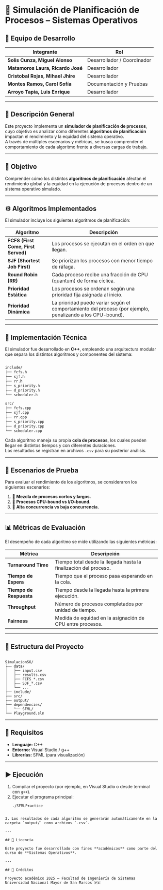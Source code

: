 # 🧠 Simulación de Planificación de Procesos – Sistemas Operativos

## 👥 Equipo de Desarrollo
| Integrante | Rol |
|-------------|-----|
| **Solis Cunza, Miguel Alonso** | Desarrollador / Coordinador |
| **Matamoros Laura, Ricardo José** | Desarrollador |
| **Cristobal Rojas, Mihael Jhire** | Desarrollador |
| **Montes Ramos, Carol Sofía** | Documentación y Pruebas |
| **Arroyo Tapia, Luis Enrique** | Desarrollador |

---

## 📘 Descripción General
Este proyecto implementa un **simulador de planificación de procesos**, cuyo objetivo es analizar cómo diferentes **algoritmos de planificación** impactan el rendimiento y la equidad del sistema operativo.  
A través de múltiples escenarios y métricas, se busca comprender el comportamiento de cada algoritmo frente a diversas cargas de trabajo.

---

## 🎯 Objetivo
Comprender cómo los distintos **algoritmos de planificación** afectan el rendimiento global y la equidad en la ejecución de procesos dentro de un sistema operativo simulado.

---

## ⚙️ Algoritmos Implementados
El simulador incluye los siguientes algoritmos de planificación:

| Algoritmo | Descripción |
|------------|-------------|
| **FCFS (First Come, First Served)** | Los procesos se ejecutan en el orden en que llegan. |
| **SJF (Shortest Job First)** | Se priorizan los procesos con menor tiempo de ráfaga. |
| **Round Robin (RR)** | Cada proceso recibe una fracción de CPU (quantum) de forma cíclica. |
| **Prioridad Estática** | Los procesos se ordenan según una prioridad fija asignada al inicio. |
| **Prioridad Dinámica** | La prioridad puede variar según el comportamiento del proceso (por ejemplo, penalizando a los CPU-bound). |

---

## 🧩 Implementación Técnica
El simulador fue desarrollado en **C++**, empleando una arquitectura modular que separa los distintos algoritmos y componentes del sistema:

```markdown

include/
├── fcfs.h
├── sjf.h
├── rr.h
├── s_priority.h
├── d_priority.h
└── scheduler.h

src/
├── fcfs.cpp
├── sjf.cpp
├── rr.cpp
├── s_priority.cpp
├── d_priority.cpp
└── scheduler.cpp

```

Cada algoritmo maneja su propia **cola de procesos**, los cuales pueden llegar en distintos tiempos y con diferentes duraciones.  
Los resultados se registran en archivos `.csv` para su posterior análisis.

---

## 🧪 Escenarios de Prueba
Para evaluar el rendimiento de los algoritmos, se consideraron los siguientes escenarios:

1. 🔹 **Mezcla de procesos cortos y largos.**  
2. 🔹 **Procesos CPU-bound vs I/O-bound.**  
3. 🔹 **Alta concurrencia vs baja concurrencia.**

---

## 📊 Métricas de Evaluación
El desempeño de cada algoritmo se mide utilizando las siguientes métricas:

| Métrica | Descripción |
|----------|--------------|
| **Turnaround Time** | Tiempo total desde la llegada hasta la finalización del proceso. |
| **Tiempo de Espera** | Tiempo que el proceso pasa esperando en la cola. |
| **Tiempo de Respuesta** | Tiempo desde la llegada hasta la primera ejecución. |
| **Throughput** | Número de procesos completados por unidad de tiempo. |
| **Fairness** | Medida de equidad en la asignación de CPU entre procesos. |

---

## 📁 Estructura del Proyecto
```

SimulacionSO/
├── data/
│   ├── input.csv
│   ├── results.csv
│   ├── FCFS_*.csv
│   ├── SJF_*.csv
│   └── ...
├── include/
├── src/
├── output/
├── dependencies/
│   └── SFML/
└── Playground.sln

````

---

## 🧠 Requisitos
- **Lenguaje:** C++
- **Entorno:** Visual Studio / g++  
- **Librerías:** SFML (para visualización)

---

## ▶️ Ejecución
1. Compilar el proyecto (por ejemplo, en Visual Studio o desde terminal con `g++`).
2. Ejecutar el programa principal:
   ```bash
   ./SFMLPractice
````

3. Los resultados de cada algoritmo se generarán automáticamente en la carpeta `output/` como archivos `.csv`.

---

## 🧾 Licencia

Este proyecto fue desarrollado con fines **académicos** como parte del curso de **Sistemas Operativos**.

---

## 🌟 Créditos

Proyecto académico 2025 – Facultad de Ingeniería de Sistemas
Universidad Nacional Mayor de San Marcos 🇵🇪